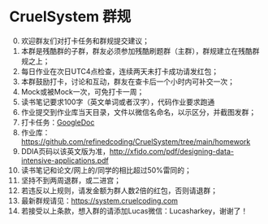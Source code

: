 # CruelSystem 群规
0. 欢迎群友们对打卡任务和群规提交建议；
1. 本群是残酷群的子群，群友必须参加残酷刷题群（主群），群规建立在残酷群规之上；
2. 每日作业在次日UTC4点检查，连续两天未打卡成功请发红包；
3. 本群鼓励打卡，讨论和互动，群友在查卡后一个小时内可补交一次；
4. Mock或被Mock一次，可免打卡一周；
5. 读书笔记要求100字（英文单词或者汉字），代码作业要求跑通
6. 作业提交到作业库当天目录，文件以微信名命名，以示区分，并截图发群；
7. 打卡任务：[GoogleDoc](https://docs.google.com/spreadsheets/d/16ExzOZJB_mrGkvUkXOvrlhFz1jV0b_Fb4jM0oqRhu5I/edit#gid=722266616)
8. 作业库：https://github.com/refinedcoding/CruelSystem/tree/main/homework
9. DDIA页码以该英文版为准，http://xfido.com/pdf/designing-data-intensive-applications.pdf
10. 读书笔记和论文/网上的/同学的相比超过50%雷同的；
11. 坚持不到两周退群，或二进宫；
12. 若违反以上规则，请发金额为群人数2倍的红包，否则请退群；
13. 最新群规请见：https://system.cruelcoding.com
14. 若接受以上条款，想入群的请添加Lucas微信：Lucasharkey，谢谢了！



